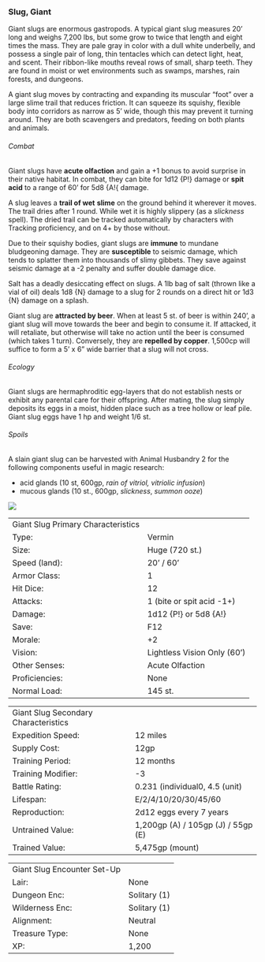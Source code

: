 ### Slug, Giant

Giant slugs are enormous gastropods. A typical giant slug measures 20’ long and weighs 7,200 lbs, but some grow to twice that length and eight times the mass. They are pale gray in color with a dull white underbelly, and possess a single pair of long, thin tentacles which can detect light, heat, and scent. Their ribbon-like mouths reveal rows of small, sharp teeth. They are found in moist or wet environments such as swamps, marshes, rain forests, and dungeons.

A giant slug moves by contracting and expanding its muscular “foot” over a large slime trail that reduces friction. It can squeeze its squishy, flexible body into corridors as narrow as 5’ wide, though this may prevent it turning around. They are both scavengers and predators, feeding on both plants and animals.

###### Combat

Giant slugs have **acute olfaction** and gain a +1 bonus to avoid surprise in their native habitat. In combat, they can bite for 1d12 {P!} damage or **spit acid** to a range of 60’ for 5d8 {A!{ damage.

A slug leaves a **trail of wet** **slime** on the ground behind it wherever it moves. The trail dries after 1 round. While wet it is highly slippery (as a *slickness* spell). The dried trail can be tracked automatically by characters with Tracking proficiency, and on 4+ by those without.

Due to their squishy bodies, giant slugs are **immune** to mundane bludgeoning damage. They are **susceptible** to seismic damage, which tends to splatter them into thousands of slimy gibbets. They save against seismic damage at a -2 penalty and suffer double damage dice.

Salt has a deadly desiccating effect on slugs. A 1lb bag of salt (thrown like a vial of oil) deals 1d8 {N} damage to a slug for 2 rounds on a direct hit or 1d3 {N} damage on a splash.

Giant slug are **attracted by beer**. When at least 5 st. of beer is within 240’, a giant slug will move towards the beer and begin to consume it. If attacked, it will retaliate, but otherwise will take no action until the beer is consumed (which takes 1 turn). Conversely, they are **repelled by copper**. 1,500cp will suffice to form a 5’ x 6” wide barrier that a slug will not cross.

###### Ecology

Giant slugs are hermaphroditic egg-layers that do not establish nests or exhibit any parental care for their offspring. After mating, the slug simply deposits its eggs in a moist, hidden place such as a tree hollow or leaf pile. Giant slug eggs have 1 hp and weight 1/6 st.

###### Spoils

A slain giant slug can be harvested with Animal Husbandry 2 for the following components useful in magic research:

* acid glands (10 st, 600gp, *rain of vitriol, vitriolic infusion*)
* mucous glands (10 st., 600gp, *slickness*, *summon ooze*)

![](data:image/png;base64...)

|  |  |
| --- | --- |
| Giant Slug Primary Characteristics | |
| Type: | Vermin |
| Size: | Huge (720 st.) |
| Speed (land): | 20’ / 60’ |
| Armor Class: | 1 |
| Hit Dice: | 12 |
| Attacks: | 1 (bite or spit acid -1+) |
| Damage: | 1d12 {P!} or 5d8 {A!} |
| Save: | F12 |
| Morale: | +2 |
| Vision: | Lightless Vision Only (60’) |
| Other Senses: | Acute Olfaction |
| Proficiencies: | None |
| Normal Load: | 145 st. |

|  |  |
| --- | --- |
| Giant Slug Secondary Characteristics | |
| Expedition Speed: | 12 miles |
| Supply Cost: | 12gp |
| Training Period: | 12 months |
| Training Modifier: | -3 |
| Battle Rating: | 0.231 (individual0, 4.5 (unit) |
| Lifespan: | E/2/4/10/20/30/45/60 |
| Reproduction: | 2d12 eggs every 7 years |
| Untrained Value: | 1,200gp (A) / 105gp (J) / 55gp (E) |
| Trained Value: | 5,475gp (mount) |

|  |  |
| --- | --- |
| Giant Slug Encounter Set-Up | |
| Lair: | None |
| Dungeon Enc: | Solitary (1) |
| Wilderness Enc: | Solitary (1) |
| Alignment: | Neutral |
| Treasure Type: | None |
| XP: | 1,200 |
